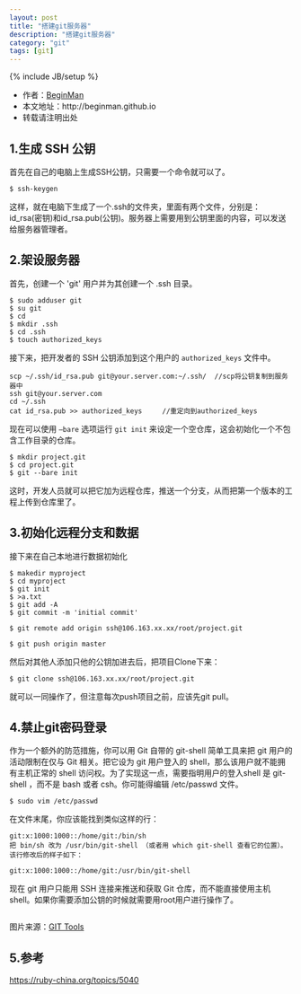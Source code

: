 ```yaml
---
layout: post
title: "搭建git服务器"
description: "搭建git服务器"
category: "git"
tags: [git]
---
```

{% include JB/setup %}
<ul>
    <li>作者：<a href="http://weibo.com/beginman" target="blank">BeginMan</a></li>
    <li>本文地址：http://beginman.github.io</li>
    <li>转载请注明出处</li>
</ul>
<h2>1.生成 SSH 公钥</h2>

<p>首先在自己的电脑上生成SSH公钥，只需要一个命令就可以了。</p>

<pre><code>$ ssh-keygen
</code></pre>

<p>这样，就在电脑下生成了一个.ssh的文件夹，里面有两个文件，分别是：id_rsa(密钥)和id_rsa.pub(公钥)。服务器上需要用到公钥里面的内容，可以发送给服务器管理者。</p>

<!--more-->

<h2>2.架设服务器</h2>

<p>首先，创建一个 'git' 用户并为其创建一个 .ssh 目录。</p>

<pre><code>$ sudo adduser git
$ su git
$ cd
$ mkdir .ssh 
$ cd .ssh
$ touch authorized_keys
</code></pre>

<p>接下来，把开发者的 SSH 公钥添加到这个用户的 <code>authorized_keys</code> 文件中。</p>

<pre><code>scp ~/.ssh/id_rsa.pub git@your.server.com:~/.ssh/  //scp将公钥复制到服务器中
ssh git@your.server.com 
cd ~/.ssh 
cat id_rsa.pub &gt;&gt; authorized_keys     //重定向到authorized_keys
</code></pre>

<p>现在可以使用 <code>–bare</code> 选项运行 <code>git init</code> 来设定一个空仓库，这会初始化一个不包含工作目录的仓库。</p>

<pre><code>$ mkdir project.git
$ cd project.git
$ git --bare init
</code></pre>

<p>这时，开发人员就可以把它加为远程仓库，推送一个分支，从而把第一个版本的工程上传到仓库里了。</p>

<h2>3.初始化远程分支和数据</h2>

<p>接下来在自己本地进行数据初始化</p>

<pre><code>$ makedir myproject
$ cd myproject
$ git init
$ &gt;a.txt
$ git add -A
$ git commit -m 'initial commit'

$ git remote add origin ssh@106.163.xx.xx/root/project.git

$ git push origin master
</code></pre>

<p>然后对其他人添加只他的公钥加进去后，把项目Clone下来：</p>

<pre><code>$ git clone ssh@106.163.xx.xx/root/project.git
</code></pre>

<p>就可以一同操作了，但注意每次push项目之前，应该先git pull。</p>

<h2>4.禁止git密码登录</h2>

<p>作为一个额外的防范措施，你可以用 Git 自带的 git-shell 简单工具来把 git 用户的活动限制在仅与 Git 相关。把它设为 git 用户登入的 shell，那么该用户就不能拥有主机正常的 shell 访问权。为了实现这一点，需要指明用户的登入shell 是 git-shell ，而不是 bash 或者 csh。你可能得编辑 /etc/passwd 文件。</p>

<pre><code>$ sudo vim /etc/passwd
</code></pre>

<p>在文件末尾，你应该能找到类似这样的行：</p>

<pre><code>git:x:1000:1000::/home/git:/bin/sh
把 bin/sh 改为 /usr/bin/git-shell （或者用 which git-shell 查看它的位置）。该行修改后的样子如下：

git:x:1000:1000::/home/git:/usr/bin/git-shell
</code></pre>

<p>现在 git 用户只能用 SSH 连接来推送和获取 Git 仓库，而不能直接使用主机 shell。如果你需要添加公钥的时候就需要用root用户进行操作了。</p>

<p><img src="http://ritter.readthedocs.org/en/latest/_images/git.png" alt="" /></p>

<p>图片来源：<a href="http://ritter.readthedocs.org/en/latest/refer/git.html">GIT Tools</a></p>

<h2>5.参考</h2>

<p><a href="https://ruby-china.org/topics/5040">https://ruby-china.org/topics/5040</a></p>
